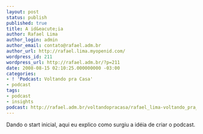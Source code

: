 ```yaml
---
layout: post
status: publish
published: true
title: A id&eacute;ia
author: Rafael Lima
author_login: admin
author_email: contato@rafael.adm.br
author_url: http://rafael.lima.myopenid.com/
wordpress_id: 211
wordpress_url: http://rafael.adm.br/?p=211
date: 2008-08-15 02:10:25.000000000 -03:00
categories:
- ! 'Podcast: Voltando pra Casa'
- podcast
tags:
- podcast
- insights
podcast: http://rafael.adm.br/voltandopracasa/rafael_lima-voltando_pra_casa-0001.mp3
---
```

Dando o start inicial, aqui eu explico como surgiu a id&eacute;ia de criar o podcast.

